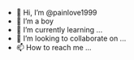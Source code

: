 - 👋 Hi, I’m @painlove1999
- 👀 I’m a boy
- 🌱 I’m currently learning ...
- 💞️ I’m looking to collaborate on ...
- 📫 How to reach me ...

<!---
painlove1999/painlove1999 is a ✨ special ✨ repository because its `README.md` (this file) appears on your GitHub profile.
You can click the Preview link to take a look at your changes.
--->
